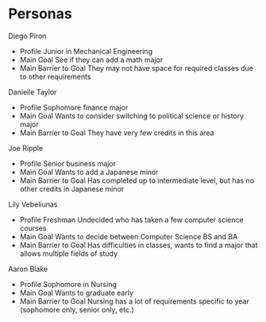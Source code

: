 # Personas

Diego Piron

-   Profile
    Junior in Mechanical Engineering
-   Main Goal
    See if they can add a math major
-   Main Barrier to Goal
    They may not have space for required classes due to other requirements

Danielle Taylor

-   Profile
    Sophomore finance major
-   Main Goal
    Wants to consider switching to political science or history major
-   Main Barrier to Goal
    They have very few credits in this area

Joe Ripple

-   Profile
    Senior business major
-   Main Goal
    Wants to add a Japanese minor
-   Main Barrier to Goal
    Has completed up to intermediate level, but has no other credits in Japanese minor

Lily Vebeliunas

-   Profile
    Freshman Undecided who has taken a few computer science courses
-   Main Goal
    Wants to decide between Computer Science BS and BA
-   Main Barrier to Goal
    Has difficulties in classes, wants to find a major that allows multiple fields of study

Aaron Blake

-   Profile
    Sophomore in Nursing
-   Main Goal
    Wants to graduate early
-   Main Barrier to Goal
    Nursing has a lot of requirements specific to year (sophomore only, senior only, etc.)
